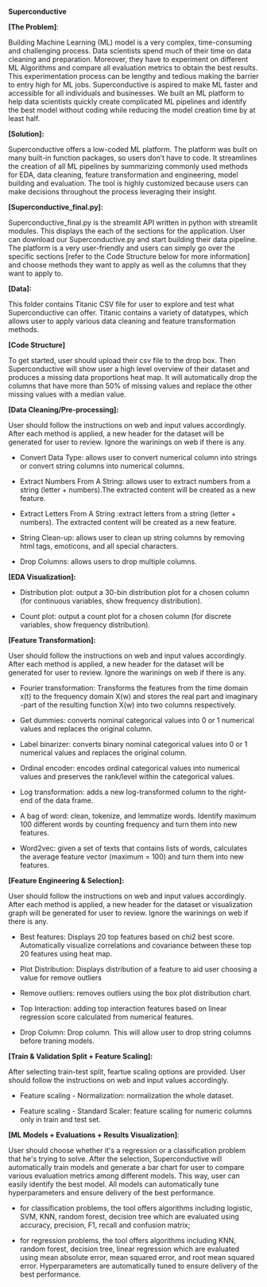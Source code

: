 **Superconductive**

**[The Problem]**:

Building Machine Learning (ML) model is a very complex, time-consuming and challenging process. Data scientists spend much of their time on data cleaning and preparation. Moreover, they have to experiment on different ML Algorithms and compare all evaluation metrics to obtain the best results. This experimentation process can be lengthy and tedious making the barrier to entry high for ML jobs. Superconductive is aspired to make ML faster and accessible for all individuals and businesses. We built an ML platform to help data scientists quickly create complicated ML pipelines and identify the best model without coding while reducing the model creation time by at least half.  

**[Solution]:**

Superconductive offers a low-coded ML platform. The platform was built on many built-in function packages, so users don’t have to code. It streamlines the creation of all ML pipelines by summarizing commonly used methods for EDA, data cleaning, feature transformation and engineering, model building and evaluation. The tool is highly customized because users can make decisions throughout the process leveraging their insight. 

**[Superconductive_final.py]:**

Superconductive_final.py is the streamlit API written in python with streamlit modules. This displays the each of the sections for the application. User can download our Superconductive.py and start building their data pipeline. The platform is a very user-friendly and users can simply go over the specific sections [refer to the Code Structure below for more information] and choose methods they want to apply as well as the columns that they want to apply to. 

**[Data]:**

This folder contains Titanic CSV file for user to explore and test what Superconductive can offer. Titanic contains a variety of datatypes, which allows user to apply various data cleaning and feature transformation methods.


**[Code Structure]**

To get started, user should upload their csv file to the drop box. Then Superconductive will show user a high level overview of their dataset and produces a missing data proportions heat map. It will automatically drop the columns that have more than 50% of missing values and replace the other missing values with a median value. 

**[Data Cleaning/Pre-processing]:**

User should follow the instructions on web and input values accordingly. After each method is applied, a new header for the dataset will be generated for user to review. Ignore the warinings on web if there is any.  

- Convert Data Type: allows user to convert numerical column into strings or convert string columns into numerical columns.

- Extract Numbers From A String: allows user to extract numbers from a string (letter + numbers).The extracted content will be created as a new feature. 

- Extract Letters From A String :extract letters from a string (letter + numbers). The extracted content will be created as a new feature. 

- String Clean-up: allows user to clean up string columns by removing html tags, emoticons, and all special characters. 

- Drop Columns: allows users to drop multiple columns. 


**[EDA Visualization]:** 

- Distribution plot: output a 30-bin distribution plot for a chosen column (for continuous variables, show frequency distribution).

- Count plot: output a count plot for a chosen column (for discrete variables, show frequency distribution).


**[Feature Transformation]:**

User should follow the instructions on web and input values accordingly. After each method is applied, a new header for the dataset will be generated for user to review. Ignore the warinings on web if there is any.  

- Fourier transformation: Transforms the features from the time domain x(t) to the frequency domain X(w) and stores the real part and imaginary -part of the resulting function X(w) into two columns respectively. 

- Get dummies: converts nominal categorical values into 0 or 1 numerical values and replaces the original column. 
 
- Label binarizer: converts binary nominal categorical values into 0 or 1 numerical values and replaces the original column.

- Ordinal encoder: encodes ordinal categorical values into numerical values and preserves the rank/level within the categorical values.

- Log transformation: adds a new log-transformed column to the right-end of the data frame.

- A bag of word: clean, tokenize, and lemmatize words. Identify maximum 100 different words by counting frequency and turn them into new features.  

- Word2vec: given a set of texts that contains lists of words, calculates the average feature vector (maximum = 100) and turn them into new features. 


**[Feature Engineering & Selection]:**

User should follow the instructions on web and input values accordingly. After each method is applied, a new header for the dataset or visualization graph will be generated for user to review. Ignore the warinings on web if there is any.  

- Best features:  Displays 20 top features based on chi2 best score. Automatically visualize correlations and covariance between these top 20 features using heat map.

- Plot Distribution: Displays distribution of a feature to aid user choosing a value for remove outliers

- Remove outliers: removes outliers using the box plot distribution chart.

- Top Interaction: adding top interaction features based on linear regression score calculated from numerical features.

- Drop Column: Drop column. This will allow user to drop string columns before traning models. 


**[Train & Validation Split + Feature Scaling]:** 

After selecting train-test split, feartue scaling options are provided. User should follow the instructions on web and input values accordingly.

- Feature scaling - Normalization: normalization the whole dataset.

- Feature scaling - Standard Scaler: feature scaling for numeric columns only in train and test set.


**[ML Models + Evaluations + Results Visualization]**:  

User should choose whether it's a regression or a classification problem that he's trying to solve. After the selection, Superconductive will automatically train models and generate a bar chart for user to compare various evaluation metrics among different models. This way, user can easily identify the best model. All models can automatically tune hyperparameters and ensure delivery of the best performance. 

- for classification problems, the tool offers algorithms including logistic, SVM, KNN, random forest, decision tree which are evaluated using accuracy, precision, F1, recall and confusion matrix; 

- for regression problems, the tool offers algorithms including KNN, random forest, decision tree, linear regression which are evaluated using mean absolute error, mean squared error, and root mean squared error. Hyperparameters are automatically tuned to ensure delivery of the best performance.

